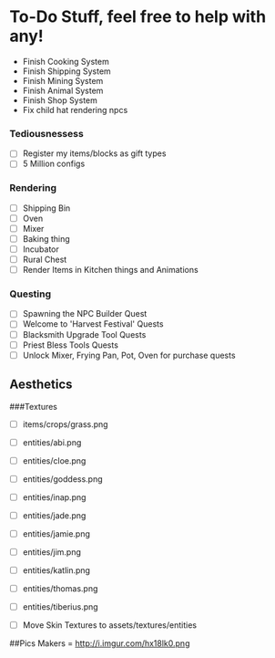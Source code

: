 # To-Do Stuff, feel free to help with any!
- Finish Cooking System
- Finish Shipping System
- Finish Mining System
- Finish Animal System
- Finish Shop System
- Fix child hat rendering npcs

### Tediousnessess
- [ ] Register my items/blocks as gift types
- [ ] 5 Million configs

### Rendering
- [ ] Shipping Bin
- [ ] Oven
- [ ] Mixer
- [ ] Baking thing
- [ ] Incubator
- [ ] Rural Chest
- [ ] Render Items in Kitchen things and Animations

### Questing
- [ ] Spawning the NPC Builder Quest
- [ ] Welcome to 'Harvest Festival' Quests
- [ ] Blacksmith Upgrade Tool Quests
- [ ] Priest Bless Tools Quests
- [ ] Unlock Mixer, Frying Pan, Pot, Oven for purchase quests

## Aesthetics 
###Textures
- [ ] items/crops/grass.png 
- [ ] entities/abi.png
- [ ] entities/cloe.png
- [ ] entities/goddess.png
- [ ] entities/inap.png
- [ ] entities/jade.png
- [ ] entities/jamie.png
- [ ] entities/jim.png
- [ ] entities/katlin.png
- [ ] entities/thomas.png
- [ ] entities/tiberius.png

- [ ] Move Skin Textures to assets/textures/entities

##Pics
Makers = http://i.imgur.com/hx18lk0.png
